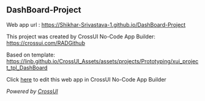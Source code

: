 ## DashBoard-Project
Web app url : https://Shikhar-Srivastava-1.github.io/DashBoard-Project

This project was created by CrossUI No-Code App Builder: https://crossui.com/RADGithub

Based on template: https://linb.github.io/CrossUI_Assets/assets/projects/Prototyping/xui_project_tpl_DashBoard

Click [here](https://crossui.com/RADGithub/#!from=github&owner=Shikhar-Srivastava-1&repo=DashBoard-Project) to edit this web app in CrossUI No-Code App Builder

<i>Powered by [CrossUI](https://crossui.com)</i>
